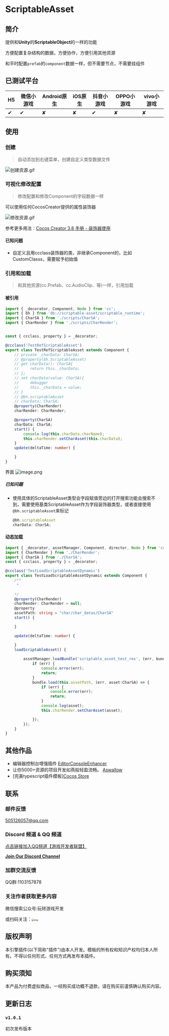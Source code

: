 # ScriptableAsset


## 简介

提供和**Unity**的**ScriptableObject**的一样的功能

方便配置复杂结构的数据，方便协作，方便引用其他资源

和平时配置`prefab`的`component`数据一样，但不需要节点，不需要挂组件

## 已测试平台

| H5  | 微信小游戏 | Android原生 | iOS原生 | 抖音小游戏 | OPPO小游戏 | vivo小游戏 |
| --- | ----- | --------- | ----- | ----- | ------- | ------- |
| ✔   | ✔     | ✘         | ✘     | ✔     | ✘       | ✘       |

## 使用
### 创建
>自动添加到右键菜单，创建自定义类型数据文件

![创建资源.gif](https://cdn.jsdelivr.net/gh/ailhc/picture/img%E5%88%9B%E5%BB%BA%E8%B5%84%E6%BA%90.gif)


### 可视化修改配置
>修改配置和修改Component的字段数据一样

可以使用任何CocosCreator提供的属性装饰器

![修改资源.gif](https://cdn.jsdelivr.net/gh/ailhc/picture/img%E4%BF%AE%E6%94%B9%E8%B5%84%E6%BA%90.gif)


参考更多用法：[Cocos Creator 3.8 手册 - 装饰器使用](https://docs.cocos.com/creator/manual/zh/scripting/decorator.html#type-%E5%8F%82%E6%95%B0)

#### 已知问题
- 自定义且用ccclass装饰器的类，非继承Component的，比如CustomClasss，需要赋予初始值
### 引用和加载
>和其他资源(cc.Prefab、cc.AudioClip、等)一样，引用加载

#### 被引用
```typescript
import { _decorator, Component, Node } from 'cc';
import { bh } from 'db://scriptable-asset/scriptable_runtime';
import { CharSA } from './scripts/CharSA';
import { CharRender } from './scripts/CharRender';


const { ccclass, property } = _decorator;

@ccclass('TestRefScriptableAsset')
export class TestRefScriptableAsset extends Component {
    // private _charData: CharSA;
    // @property(bh.ScriptableAsset)
    // get charData(): CharSA{
    //     return this._charData;
    // };
    // set charData(value: CharSA){
    //     debugger
    //     this._charData = value;
    // }
    // @bh.scriptableAsset
    // charData: CharSA;
    @property(CharRender)
    charRender: CharRender;

    @property(CharSA)
    charData: CharSA;
    start() {
        console.log(this.charData.charName);
        this.charRender.setCharAsset(this.charData);
    }
    update(deltaTime: number) {

    }
}
```
界面
![image.png](https://cdn.jsdelivr.net/gh/ailhc/picture/img202404302045386.png)

##### 已知问题
- 使用具体的ScriptableAsset类型会字段赋值旁边的打开搜索功能会搜索不到，需要使用基类ScriptableAsset作为字段装饰器类型，或者直接使用`@bh.scriptableAsset`来标记
	```ts
	@bh.scriptableAsset
    charData: CharSA;
	```

#### 动态加载

```typescript
import { _decorator, assetManager, Component, director, Node } from 'cc';
import { CharRender } from './CharRender';
import { CharSA } from './CharSA';
const { ccclass, property } = _decorator;

@ccclass('TestLoadScriptableAssetDynamic')
export class TestLoadScriptableAssetDynamic extends Component {
    /**
     * 
    
    */
    @property(CharRender)
    charRender: CharRender = null;
    @property
    assetPath: string = "char/char_datas/CharSA"
    start() {

    }

    update(deltaTime: number) {

    }
    loadScriptableAsset() {
        
        assetManager.loadBundle('scriptable_asset_test_res', (err, bundle) => {
            if (err) {
                console.error(err);
                return;
            }
            bundle.load(this.assetPath, (err, asset:CharSA) => {
                if (err) {
                    console.error(err);
                    return;
                }
                console.log(asset);
                this.charRender.setCharAsset(asset);

            });
        });
    }
}
```



## 其他作品

- 编辑器控制台增强插件 [EditorConsoleEnhancer](https://store.cocos.com/app/detail/6147)
- 让你5000+资源的项目开发如燕般轻盈流畅。 [Aswallow](https://store.cocos.com/app/zh/detail/2948)
- [完美typescript插件模板][Cocos Store](https://store.cocos.com/app/detail/2736)

## 联系
### 邮件反馈

505126057@qq.com
### Discord 频道 & QQ 频道
[点击链接加入QQ频道【游戏开发者联盟】](https://pd.qq.com/s/12xollzi9)

[**Join Our Discord Channel**](https://discord.com/channels/1233676496049274890/1233676883409768468)

### 加群交流反馈

QQ群:1103157878

### 关注作者获取更多内容

微信搜索公众号:玩转游戏开发

或扫码关注：<img src="https://cdn.jsdelivr.net/gh/ailhc/picture/img202404011944623.png" alt="img" style="zoom:50%;" />

## 版权声明

本引擎插件(以下简称"插件")由本人开发。模板的所有权和知识产权均归本人所有。不得以任何形式、任何方式再发布本插件。

## 购买须知

本产品为付费虚拟商品，一经购买成功概不退款，请在购买前谨慎确认购买内容。

## 更新日志

### `v1.0.1`

初次发布版本
